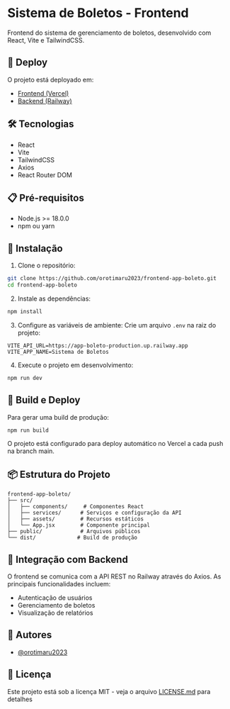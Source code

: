 # Sistema de Boletos - Frontend

Frontend do sistema de gerenciamento de boletos, desenvolvido com React, Vite e TailwindCSS.

## 🚀 Deploy

O projeto está deployado em:
- [Frontend (Vercel)](https://frontend-app-boleto.vercel.app)
- [Backend (Railway)](https://app-boleto-production.up.railway.app)

## 🛠️ Tecnologias

- React
- Vite
- TailwindCSS
- Axios
- React Router DOM

## 📋 Pré-requisitos

- Node.js >= 18.0.0
- npm ou yarn

## 🔧 Instalação

1. Clone o repositório:
```bash
git clone https://github.com/orotimaru2023/frontend-app-boleto.git
cd frontend-app-boleto
```

2. Instale as dependências:
```bash
npm install
```

3. Configure as variáveis de ambiente:
Crie um arquivo `.env` na raiz do projeto:
```env
VITE_API_URL=https://app-boleto-production.up.railway.app
VITE_APP_NAME=Sistema de Boletos
```

4. Execute o projeto em desenvolvimento:
```bash
npm run dev
```

## 🚀 Build e Deploy

Para gerar uma build de produção:
```bash
npm run build
```

O projeto está configurado para deploy automático no Vercel a cada push na branch main.

## 📦 Estrutura do Projeto

```
frontend-app-boleto/
├── src/
│   ├── components/     # Componentes React
│   ├── services/      # Serviços e configuração da API
│   ├── assets/        # Recursos estáticos
│   └── App.jsx        # Componente principal
├── public/            # Arquivos públicos
└── dist/             # Build de produção
```

## 🔗 Integração com Backend

O frontend se comunica com a API REST no Railway através do Axios. As principais funcionalidades incluem:

- Autenticação de usuários
- Gerenciamento de boletos
- Visualização de relatórios

## 👥 Autores

- [@orotimaru2023](https://github.com/orotimaru2023)

## 📄 Licença

Este projeto está sob a licença MIT - veja o arquivo [LICENSE.md](LICENSE.md) para detalhes
